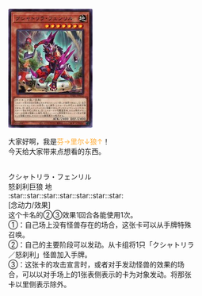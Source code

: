 
![](https://github.com/URnau9hty/URnau9hty/blob/main/DABL-JP012.jpg  "说的道理")

大家好啊，我是<font color="FFAA33">芬→里尔↓狼↑</font>！<br>
今天给大家带来点想看的东西。<br>
<br>
<div style="width:380px">
クシャトリラ・フェンリル<br>
怒刹利巨狼      <font align="right">地</font><br>
:star::star::star::star::star::star::star:<br>  
[念动力/效果]<br>
这个卡名的②③效果1回合各能使用1次。<br>
①：自己场上没有怪兽存在的场合，这张卡可以从手牌特殊召唤。<br>
②：自己的主要阶段可以发动。从卡组将1只「クシャトリラ／怒刹利」怪兽加入手牌。<br>
③：这张卡的攻击宣言时，或者对手发动怪兽的效果的场合，可以以对手场上的1张表侧表示的卡为对象发动。将那张卡以里侧表示除外。<br>
</div>
